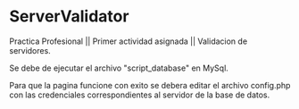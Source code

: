 # ServerValidator
Practica Profesional || Primer actividad asignada || Validacion de servidores.

Se debe de ejecutar el archivo "script_database" en MySql.

Para que la pagina funcione con exito se debera editar el archivo config.php
con las credenciales correspondientes al servidor de la base de datos.
